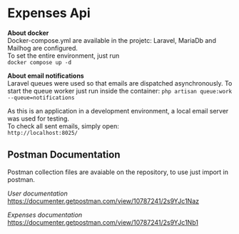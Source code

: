 # Expenses Api

**About docker** <br>
Docker-compose.yml are available in the projetc: Laravel, MariaDb and Mailhog are configured. <br>
To set the entire environment, just run <br>
`docker compose up -d` <br>

**About email notifications** <br>
Laravel queues were used so that emails are dispatched asynchronously. 
To start the queue worker just run inside the container:
`php artisan queue:work --queue=notifications` <br>

As this is an application in a development environment, a local email server was used for testing. <br>
To check all sent emails, simply open: <br>
`http://localhost:8025/` <br>

## Postman Documentation
Postman collection files are avaiable on the repository, to use just import in postman. <br>

*User documentation*
https://documenter.getpostman.com/view/10787241/2s9YJc1Naz

*Expenses documentation*
https://documenter.getpostman.com/view/10787241/2s9YJc1Nb1

